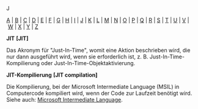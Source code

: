 <div class="topic" xmlns:mtps="http://msdn2.microsoft.com/mtps" xmlns="http://www.w3.org/1999/xhtml">
  <link type="text/css" rel="Stylesheet" href="..\branding1.css" />
  <div class="title" xmlns:asp="http://msdn2.microsoft.com/asp">J<!----></div>
  <!--Content type: DocStudio. Transform: devdiv2mtps.xslt.-->
  <div id="mainSection"> <div id="mainBody">  <p /> <p> <a class="mtps-external-link" href="../7k60b9ww_de-de_vs.80/7k60b9ww.md">A</a> | <a class="mtps-external-link" href="../b85sw2k8_de-de_vs.80/b85sw2k8.md">B</a> | <a class="mtps-external-link" href="../ea8964x0_de-de_vs.80/ea8964x0.md">C</a> | <a class="mtps-external-link" href="../0skzec74_de-de_vs.80/0skzec74.md">D</a> | <a class="mtps-external-link" href="../t64fd4ef_de-de_vs.80/t64fd4ef.md">E</a> | <a class="mtps-external-link" href="../44kt76b4_de-de_vs.80/44kt76b4.md">F</a> | <a class="mtps-external-link" href="../exx57whb_de-de_vs.80/exx57whb.md">G</a> | <a class="mtps-external-link" href="../h223kcf0_de-de_vs.80/h223kcf0.md">H</a> | <a class="mtps-external-link" href="../6k49dddk_de-de_vs.80/6k49dddk.md">I</a> | <a href="#cpgloj">J</a> | <a class="mtps-external-link" href="../ms229690_de-de_vs.80/ms229690.md">K</a> | <a class="mtps-external-link" href="../1kxda69d_de-de_vs.80/1kxda69d.md">L</a> | <a class="mtps-external-link" href="../7a753yk6_de-de_vs.80/7a753yk6.md">M</a> | <a class="mtps-external-link" href="../z7ds3w5t_de-de_vs.80/z7ds3w5t.md">N</a> | <a class="mtps-external-link" href="../ms229695_de-de_vs.80/ms229695.md">O</a> | <a class="mtps-external-link" href="../k908yeh7_de-de_vs.80/k908yeh7.md">P</a> | <a class="mtps-external-link" href="../ms229702_de-de_vs.80/ms229702.md">Q</a> | <a class="mtps-external-link" href="../2sw99y1z_de-de_vs.80/2sw99y1z.md">R</a> | <a class="mtps-external-link" href="../c83eyewf_de-de_vs.80/c83eyewf.md">S</a> | <a class="mtps-external-link" href="../38ek7zet_de-de_vs.80/38ek7zet.md">T</a> | <a class="mtps-external-link" href="../ece0ts45_de-de_vs.80/ece0ts45.md">U</a> | <a class="mtps-external-link" href="../tefc2tz1_de-de_vs.80/tefc2tz1.md">V</a> | <a class="mtps-external-link" href="../hd402x97_de-de_vs.80/hd402x97.md">W</a> | <a class="mtps-external-link" href="../49ck9awf_de-de_vs.80/49ck9awf.md">X</a> | <a class="mtps-external-link" href="../ms229692_de-de_vs.80/ms229692.md">Y</a> | <a class="mtps-external-link" href="../ms229698_de-de_vs.80/ms229698.md">Z</a> </p> <div id="sectionSection0" class="seeAlsoNoToggleSection"> <p> <b>JIT</b> <b>[JIT]</b> </p> <p>Das Akronym für "Just-In-Time", womit eine Aktion beschrieben wird, die nur dann ausgeführt wird, wenn sie erforderlich ist, z. B. Just-In-Time-Kompilierung oder Just-In-Time-Objektaktivierung.</p> <p> <b>JIT-Kompilierung</b> <b>[JIT compilation]</b> </p> <p>Die Kompilierung, bei der Microsoft Intermediate Language (MSIL) in Computercode kompiliert wird, wenn der Code zur Laufzeit benötigt wird. Siehe auch: <a class="mtps-external-link" href="../7a753yk6_de-de_vs.80/7a753yk6.md">Microsoft Intermediate Language</a>.</p> </div></div>  </div>
</div>